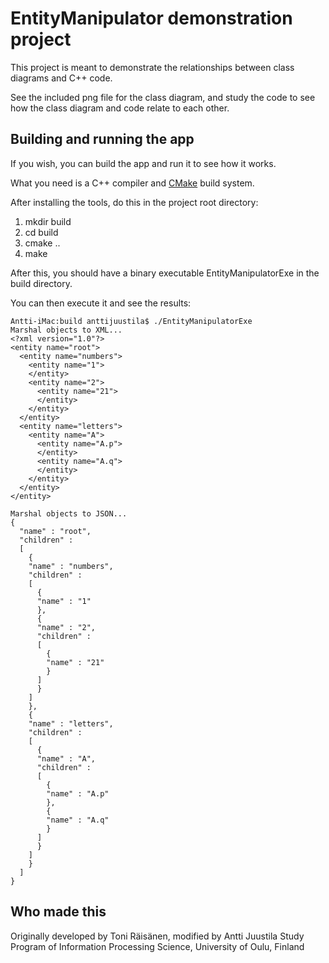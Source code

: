 # EntityManipulator demonstration project

This project is meant to demonstrate the relationships between class diagrams and C++ code.

See the included png file for the class diagram, and study the code to see how the class diagram and code relate to each other.

## Building and running the app

If you wish, you can build the app and run it to see how it works.

What you need is a C++ compiler and [CMake](https://cmake.org) build system.

After installing the tools, do this in the project root directory:

1. mkdir build
2. cd build
3. cmake ..
4. make

After this, you should have a binary executable EntityManipulatorExe in the build directory.

You can then execute it and see the results:


```
Antti-iMac:build anttijuustila$ ./EntityManipulatorExe 
Marshal objects to XML...
<?xml version="1.0"?>
<entity name="root">
  <entity name="numbers">
    <entity name="1">
    </entity>
    <entity name="2">
      <entity name="21">
      </entity>
    </entity>
  </entity>
  <entity name="letters">
    <entity name="A">
      <entity name="A.p">
      </entity>
      <entity name="A.q">
      </entity>
    </entity>
  </entity>
</entity>

Marshal objects to JSON...
{
  "name" : "root",
  "children" : 
  [
    {
    "name" : "numbers",
    "children" : 
    [
      {
      "name" : "1"
      },
      {
      "name" : "2",
      "children" : 
      [
        {
        "name" : "21"
        }
      ]
      }
    ]
    },
    {
    "name" : "letters",
    "children" : 
    [
      {
      "name" : "A",
      "children" : 
      [
        {
        "name" : "A.p"
        },
        {
        "name" : "A.q"
        }
      ]
      }
    ]
    }
  ]
}
```

## Who made this

Originally developed by Toni Räisänen, modified by Antti Juustila
Study Program of Information Processing Science, University of Oulu, Finland
